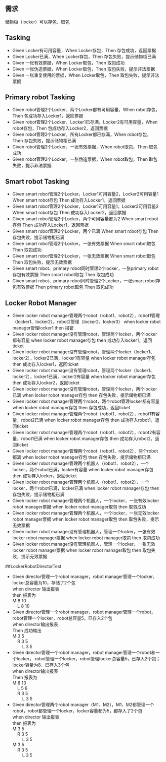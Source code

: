 ## 需求

储物柜（locker）可以存包、取包

## Tasking

- Given Locker有可用容量，When Locker存包，Then 存包成功，返回票据
- Given Locker已满，When Locker存包，Then 存包失败，提示储物柜已满
- Given 一张有效票据，When Locker取包，Then 取包成功
- Given 一张伪造票据，When Locker取包，Then 取包失败，提示非法票据
- Given 一张重复使用的票据，When Locker取包，Then 取包失败，提示非法票据

## Primary robot Tasking
- Given robot管理2个Locker，两个Locker都有可用容量，When robot存包，Then 包成功存入Locker1，返回票据
- Given robot管理2个Locker，Locker1已存满，Locker2有可用容量，When robot存包，Then 包成功存入Locker2，返回票据
- Given robot管理2个Locker，所有Locker都已存满，When robot存包，Then 存包失败，提示储物柜已满
- Given robot管理2个Locker，一张有效票据，When robot取包，Then 取包成功
- Given robot管理2个Locker，一张伪造票据，When robot取包，Then 取包失败，提示非法票据

## Smart robot Tasking
- Given smart robot管理2个Locker，Locker1可用容量2，Locker2可用容量1 When smart robot存包 Then 成功存入Locker1，返回票据
- Given smart robot管理2个Locker，Locker1可用容量1，Locker2可用容量2 When smart robot存包 Then 成功存入Locker2，返回票据
- Given smart robot管理2个Locker，两个可用容量都为2 When smart robot存包 Then 成功存入Locker1，返回票据
- Given smart robot管理2个Locker，两个已满 When smart robot存包 Then 存包失败，提示储物柜已满
- Given smart robot管理2个Locker，一张有效票据 When smart robot取包 Then 取包成功
- Given smart robot管理2个Locker，一张无效票据 When smart robot取包 Then 取包失败，提示无效票据
- Given smart robot、primary robot同时管理2个locker，一张primary robot存包有效票据 Then smart robot取包 Then 取包成功
- Given smart robot、primary robot同时管理2个Locker，一张smart robot存包有效票据 Then primary robot取包 Then 取包成功

## Locker Robot Manager
- Given locker robot manager管理两个robot（robot1、robot2），robot1管理（locker1、locker2），robot2管理（locker2、locker3） when locker robot manager管理locker1 then 报错
- Given locker robot manager没有管理robot，管理两个locker，两个locker都有容量 when locker robot manager存包 then 成功存入locker1，返回ticket
- Given locker robot manager没有管理robot，管理两个locker（locker1、locker2），locker2已满，locker1有容量 when locker robot manager存包 then 成功存入locker1，返回ticket
- Given locker robot manager没有管理robot，管理两个locker（locker1、locker2），locker1已满，locker2有容量 when locker robot manager存包 then 成功存入locker2，返回ticket
- Given locker robot manager没有管理robot，管理两个locker，两个locker已满 when locker robot manager存包 then 存包失败，提示储物柜已满
- Given locker robot manager管理两个robot，两个robot管理locker都有容量 when locker robot manager存包 then 存包成功，返回ticket
- Given locker robot manager管理两个robot（robot1、robot2），robot1有容量，robot2已满 when locker robot manager存包 then 成功存入robot1，返回ticket
- Given locker robot manager管理两个robot（robot1、robot2），robot2有容量，robot1已满 when locker robot manager存包 then 成功存入robot2，返回ticket
- Given locker robot manager管理两个robot（robot1、robot2），两个robot都满 when locker robot manager存包 then 存包失败，提示储物柜已满
- Given locker robot manager管理两个机器人（robot1、robot2），一个locker，两个robot已满，locker有容量 when locker robot manager存包 then 成功存入locker，返回ticket
- Given locker robot manager管理两个机器人（robot1、robot2），一个locker，两个robot已满，locker已满 when locker robot manager存包 then 存包失败，提示储物柜已满
- Given locker robot manager管理两个机器人，一个locker，一张有效locker robot manager票据 when locker robot manager取包 then 取包成功
- Given locker robot manager管理两个机器人，一个locker，一张无效locker robot manager票据 when locker robot manager取包 then 取包失败，提示无效票据
- Given locker robot manager没有管理机器人，管理一个locker，一张有效locker robot manager票据 when locker robot manager取包 then 取包成功
- Given locker robot manager没有管理机器人，管理一个locker，一张无效locker robot manager票据 when locker robot manager取包 then 取包失败，提示无效票据

##LockerRobotDirectorTest
- Given director管理一个robot manager，robot manager管理一个locker，locker总容量为10，存储了2个包<br>
  when director 输出报表<br>
  then 报表为<br>
  M 8 10<br> 
  &nbsp;&nbsp;&nbsp;&nbsp;L 8 10<br>
- Given director管理一个robot manager，robot manager管理一个robot，robot管理一个locker，robot总容量5，已存入2个包<br>
  when director输出报表<br>
  Then 成功输出<br>
  M 3 5<br>
  &nbsp;&nbsp;&nbsp;&nbsp;R 3 5<br> 
  &nbsp;&nbsp;&nbsp;&nbsp;&nbsp;&nbsp;&nbsp;&nbsp;L 3 5<br>
- Given director管理一个robot manager，robot manager管理一个robot和一个locker， robot管理一个locker，robot管理locker总容量5，已存入2个包；locker容量为8，已存入3个包<br>
  when director输出报表<br>
  Then 报表为<br>
  M 8 13<br>
  &nbsp;&nbsp;&nbsp;&nbsp;L 5 8<br>
  &nbsp;&nbsp;&nbsp;&nbsp;R 3 5<br>
  &nbsp;&nbsp;&nbsp;&nbsp;&nbsp;&nbsp;&nbsp;&nbsp;L 3 5<br>
- Given director管理两个robot manager（M1、M2），M1、M2都管理一个robot，robot都管理一个locker，locker容量都为5，都存入了2个包<br>
  when director 输出报表<br>
  then 报表为<br>
  M 3 5<br>
  &nbsp;&nbsp;&nbsp;&nbsp;R 3 5<br>
  &nbsp;&nbsp;&nbsp;&nbsp;&nbsp;&nbsp;&nbsp;&nbsp;L 3 5<br>
  M 3 5<br>
  &nbsp;&nbsp;&nbsp;&nbsp;R 3 5<br>
  &nbsp;&nbsp;&nbsp;&nbsp;&nbsp;&nbsp;&nbsp;&nbsp;L 3 5<br>